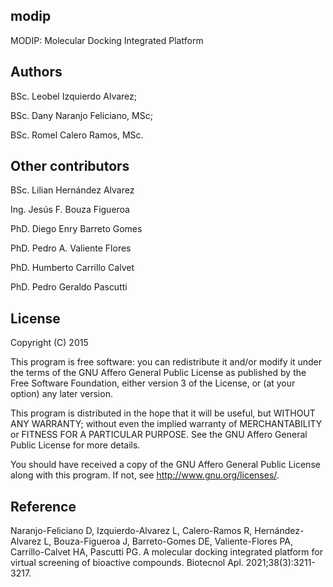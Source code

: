 ## modip
MODIP: Molecular Docking Integrated Platform

## Authors
   BSc. Leobel Izquierdo Alvarez;

   BSc. Dany Naranjo Feliciano, MSc;

   BSc. Romel Calero Ramos, MSc.


## Other contributors
   BSc. Lilian Hernández Alvarez

   Ing. Jesús F. Bouza Figueroa

   PhD. Diego Enry Barreto Gomes

   PhD. Pedro A. Valiente Flores
   
   PhD. Humberto Carrillo Calvet

   PhD. Pedro Geraldo Pascutti
 

## License
   Copyright (C) 2015

   This program is free software: you can redistribute it and/or modify
   it under the terms of the GNU Affero General Public License as
   published by the Free Software Foundation, either version 3 of the
   License, or (at your option) any later version.

   This program is distributed in the hope that it will be useful,
   but WITHOUT ANY WARRANTY; without even the implied warranty of
   MERCHANTABILITY or FITNESS FOR A PARTICULAR PURPOSE.  See the
   GNU Affero General Public License for more details.

   You should have received a copy of the GNU Affero General Public License
   along with this program.  If not, see <http://www.gnu.org/licenses/>.


## Reference
   Naranjo-Feliciano D, Izquierdo-Alvarez L, Calero-Ramos R, Hernández-Alvarez L, Bouza-Figueroa J, Barreto-Gomes DE, Valiente-Flores PA, Carrillo-Calvet HA, Pascutti PG. A molecular docking integrated platform for virtual screening of bioactive compounds. Biotecnol Apl. 2021;38(3):3211- 3217.
